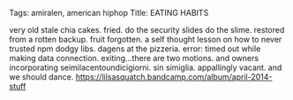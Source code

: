 Tags: amiralen, american hiphop
Title: EATING HABITS
  
very old stale chia cakes. fried. do the security slides do the slime. restored from a rotten backup. fruit forgotten. a self thought lesson on how to never trusted npm dodgy libs. dagens at the pizzeria. error: timed out while making data connection. exiting…there are two motions. and owners incorporating seimilacentoundicigiorni. sin simiglia. appallingly vacant. and we should dance.
<https://lilsasquatch.bandcamp.com/album/april-2014-stuff>